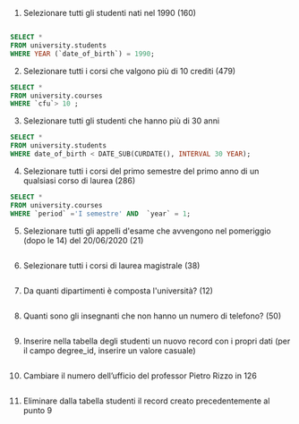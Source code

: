 1. Selezionare tutti gli studenti nati nel 1990 (160)

```sql

SELECT *
FROM university.students
WHERE YEAR (`date_of_birth`) = 1990;

```

2. Selezionare tutti i corsi che valgono più di 10 crediti (479)

```sql
SELECT *
FROM university.courses
WHERE `cfu`> 10 ;

```

3. Selezionare tutti gli studenti che hanno più di 30 anni

```sql
SELECT *
FROM university.students
WHERE date_of_birth < DATE_SUB(CURDATE(), INTERVAL 30 YEAR);
```

4. Selezionare tutti i corsi del primo semestre del primo anno di un qualsiasi corso di
   laurea (286)

```sql
SELECT *
FROM university.courses
WHERE `period` ='I semestre' AND  `year` = 1;

```

5. Selezionare tutti gli appelli d'esame che avvengono nel pomeriggio (dopo le 14) del
   20/06/2020 (21)

```sql

```

6. Selezionare tutti i corsi di laurea magistrale (38)

```sql

```

7. Da quanti dipartimenti è composta l'università? (12)

```sql

```

8. Quanti sono gli insegnanti che non hanno un numero di telefono? (50)

```sql

```

9. Inserire nella tabella degli studenti un nuovo record con i propri dati (per il campo
   degree_id, inserire un valore casuale)

```sql

```

10. Cambiare il numero dell’ufficio del professor Pietro Rizzo in 126

```sql

```

11. Eliminare dalla tabella studenti il record creato precedentemente al punto 9

```sql

```
